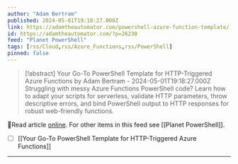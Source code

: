 ```yaml
---
author: "Adam Bertram"
published: 2024-05-01T19:18:27.000Z
link: https://adamtheautomator.com/powershell-azure-function-template/
id: https://adamtheautomator.com/?p=26230
feed: "Planet PowerShell"
tags: [rss/Cloud,rss/Azure_Functions,rss/PowerShell]
pinned: false
---
```

> [!abstract] Your Go-To PowerShell Template for HTTP-Triggered Azure Functions by Adam Bertram - 2024-05-01T19:18:27.000Z
> Struggling with messy Azure Functions PowerShell code? Learn how to adapt your scripts for serverless, validate HTTP parameters, throw descriptive errors, and bind PowerShell output to HTTP responses for robust web-friendly functions.

🔗Read article [online](https://adamtheautomator.com/powershell-azure-function-template/). For other items in this feed see [[Planet PowerShell]].

- [ ] [[Your Go-To PowerShell Template for HTTP-Triggered Azure Functions]]
- - -

